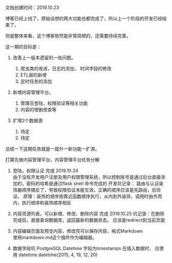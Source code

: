 文档创建时间：2019.10.23

博客已经上线了，原始设想的两大功能也都完成了，所以上一个阶段的开发已经结束了。

但是整体来看，这个博客依然是非常简陋的，还需要持续完善。

这一期的目标是：

1. 改善上一版本遗留的一些问题。
    1. 爬虫类的改进，日志的添加， 时间字段的修改
    2. ETL层的新增
    3. 定时任务的添加
    
2. 新增内容管理平台。
    1. 管理员登陆，权限验证等相关功能
    2. 内容的增删改查等
    
3. 扩增2个数据源
    1. 待定
    2. 待定
    
总结一下这期任务就是一提升一新功能一扩源。

打算先做内容管理平台，内容管理平台任务分解

1. 登陆，权限认证
   完成 2019.10.24  
   由于没有开发用户注册及用户权限管理系统，所以控制账号是通过后台直接添加的，密码的哈希是通过flask shell 命令完成的
   开发坑记录： 路由与认证装饰器顺序搞反了，导致权限验证未能生效。正确的顺序应该是先路由，后验证。
   原理：装饰的顺序按靠近函数顺序执行，从内到外装饰，调用时由外而内，执行顺序和装饰顺序相反
   
2. 内容资源列表，可以新增、修改、删除内容
   完成 2019.10.25
   坑记录：在删除完成后，直接查询数据库，返回最新的数据状态。 应该是redirect到当前页面
   
3. 内容编辑页面及预览内容，修改完可以保存内容，格式Markdown  
   使用markdown.md这个插件作为编辑器。
   
4. 数据字段坑
   PostgreSQL Datetime 字段为timestamps
   在插入数据时， 应使用 datetime.datetime(2015, 4, 19, 12, 20)
   
   
